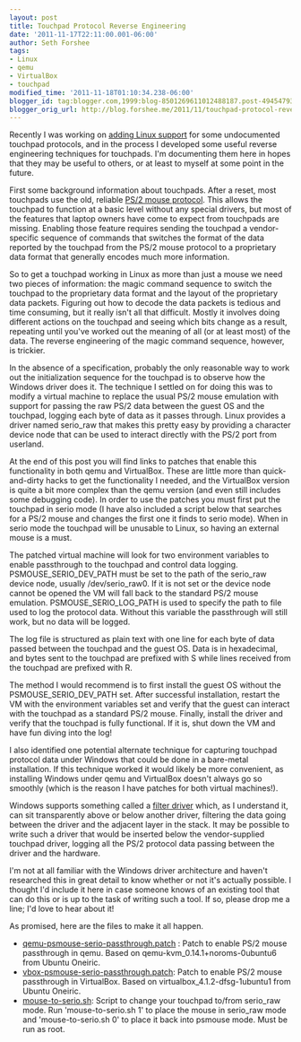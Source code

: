 ```yaml
---
layout: post
title: Touchpad Protocol Reverse Engineering
date: '2011-11-17T22:11:00.001-06:00'
author: Seth Forshee
tags:
- Linux
- qemu
- VirtualBox
- touchpad
modified_time: '2011-11-18T01:10:34.238-06:00'
blogger_id: tag:blogger.com,1999:blog-8501269611012488187.post-4945479338213177026
blogger_orig_url: http://blog.forshee.me/2011/11/touchpad-protocol-reverse-engineering.html
---
```


Recently I was working on [adding Linux support](https://lkml.org/lkml/2011/11/7/433) for some undocumented touchpad protocols, and in the process I developed some useful reverse engineering techniques for touchpads. I'm documenting them here in hopes that they may be useful to others, or at least to myself at some point in the future.

First some background information about touchpads. After a reset, most touchpads use the old, reliable [PS/2 mouse protocol](http://www.computer-engineering.org/ps2mouse/). This allows the touchpad to function at a basic level without any special drivers, but most of the features that laptop owners have come to expect from touchpads are missing. Enabling those feature requires sending the touchpad a vendor-specific sequence of commands that switches the format of the data reported by the touchpad from the PS/2 mouse protocol to a proprietary data format that generally encodes much more information.

So to get a touchpad working in Linux as more than just a mouse we need two pieces of information: the magic command sequence to switch the touchpad to the proprietary data format and the layout of the proprietary data packets. Figuring out how to decode the data packets is tedious and time consuming, but it really isn't all that difficult. Mostly it involves doing different actions on the touchpad and seeing which bits change as a result, repeating until you've worked out the meaning of all (or at least most) of the data. The reverse engineering of the magic command sequence, however, is trickier.

In the absence of a specification, probably the only reasonable way to work out the initialization sequence for the touchpad is to observe how the Windows driver does it. The technique I settled on for doing this was to modify a virtual machine to replace the usual PS/2 mouse emulation with support for passing the raw PS/2 data between the guest OS and the touchpad, logging each byte of data as it passes through. Linux provides a driver named serio_raw that makes this pretty easy by providing a character device node that can be used to interact directly with the PS/2 port from userland.

At the end of this post you will find links to patches that enable this functionality in both qemu and VirtualBox. These are little more than quick-and-dirty hacks to get the functionality I needed, and the VirtualBox version is quite a bit more complex than the qemu version (and even still includes some debugging code). In order to use the patches you must first put the touchpad in serio mode (I have also included a script below that searches for a PS/2 mouse and changes the first one it finds to serio mode). When in serio mode the touchpad will be unusable to Linux, so having an external mouse is a must.

The patched virtual machine will look for two environment variables to enable passthrough to the touchpad and control data logging. PSMOUSE_SERIO_DEV_PATH must be set to the path of the serio_raw device node, usually /dev/serio_raw0. If it is not set or the device node cannot be opened the VM will fall back to the standard PS/2 mouse emulation. PSMOUSE_SERIO_LOG_PATH is used to specify the path to file used to log the protocol data. Without this variable the passthrough will still work, but no data will be logged.

The log file is structured as plain text with one line for each byte of data passed between the touchpad and the guest OS. Data is in hexadecimal, and bytes sent to the touchpad are prefixed with S while lines received from the touchpad are prefixed with R.

The method I would recommend is to first install the guest OS without the PSMOUSE_SERIO_DEV_PATH set. After successful installation, restart the VM with the environment variables set and verify that the guest can interact with the touchpad as a standard PS/2 mouse. Finally, install the driver and verify that the touchpad is fully functional. If it is, shut down the VM and have fun diving into the log!

I also identified one potential alternate technique for capturing touchpad protocol data under Windows that could be done in a bare-metal installation. If this technique worked it would likely be more convenient, as installing Windows under qemu and VirtualBox doesn't always go so smoothly (which is the reason I have patches for both virtual machines!).

Windows supports something called a [filter driver](http://en.wikipedia.org/wiki/Filter_driver) which, as I understand it, can sit transparently above or below another driver, filtering the data going between the driver and the adjacent layer in the stack. It may be possible to write such a driver that would be inserted below the vendor-supplied touchpad driver, logging all the PS/2 protocol data passing between the driver and the hardware.

I'm not at all familiar with the Windows driver architecture and haven't researched this in great detail to know whether or not it's actually possible. I thought I'd include it here in case someone knows of an existing tool that can do this or is up to the task of writing such a tool. If so, please drop me a line; I'd love to hear about it!

As promised, here are the files to make it all happen.

- [qemu-psmouse-serio-passthrough.patch](http://people.canonical.com/~sforshee/touchpad/qemu-psmouse-serio-passthrough.patch) : Patch to enable PS/2 mouse passthrough in qemu. Based on qemu-kvm_0.14.1+noroms-0ubuntu6 from Ubuntu Oneiric.
- [vbox-psmouse-serio-passthrough.patch](http://people.canonical.com/~sforshee/touchpad/vbox-psmouse-serio-passthrough.patch): Patch to enable PS/2 mouse passthrough in VirtualBox. Based on virtualbox_4.1.2-dfsg-1ubuntu1 from Ubuntu Oneiric.
- [mouse-to-serio.sh](http://people.canonical.com/~sforshee/touchpad/mouse-to-serio.sh): Script to change your touchpad to/from serio_raw mode. Run 'mouse-to-serio.sh 1' to place the mouse in serio_raw mode and 'mouse-to-serio.sh 0' to place it back into psmouse mode. Must be run as root.
